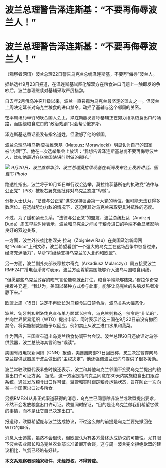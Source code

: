 # 波兰总理警告泽连斯基：“不要再侮辱波兰人！”

# 波兰总理警告泽连斯基：“不要再侮辱波兰人！”

（观察者网讯）波兰总理22日警告乌克兰总统泽连斯基，不要再“侮辱”波兰人。

据路透社9月23日报道，在泽连斯基试图化解双方在粮食进口问题上一触即发的争吵后，波兰总理继续对基辅采取严厉措辞。

自去年2月俄乌冲突升级以来，波兰一直被视为乌克兰最坚定的盟友之一。但波兰上周决定延长对乌克兰粮食的进口禁令，动摇了基辅与这个邻国的关系。

在本周纽约举行的联合国大会上，泽连斯基发言称基辅正在努力维系粮食出口的陆路，而围绕粮食进口的“政治戏剧”只会帮助俄罗斯。

泽连斯基这番话虽没有指名道姓，但激怒了他的邻国。

波兰总理马特乌斯·莫拉维茨基（Mateusz
Morawiecki）明显认为自己的国家被“内涵”了。他在一次选举集会上放话：“我想告诉泽连斯基总统不要再侮辱波兰人，比如他最近在联合国演讲时所做的那样。”

![](https://inews.gtimg.com/om_bt/OzX2R2VQdiMQf7lq3QGSazVHNAAndSIm_NKaCzM1HnHBQAA/1000)
_9月20日，波兰首都华沙，波兰总理莫拉维茨基在新闻发布会上发表讲话。图自IC Photo_

路透社指出，波兰将于10月15日举行议会选举，莫拉维茨基所在的执政党“法律与公正党”（PiS）被极右翼党派批评对乌克兰态度“卑微”。

分析人士认为，“法律与公正党”谋求保持议会第一大党的地位，但可能无法获得多数席位。在选战势均力敌的情况下，这迫使其对乌克兰采取更具对抗性的态度。

不过，为了缓和紧张关系，“法律与公正党”的盟友、波兰总统杜达（Andrzej
Duda）周五早些时候表示，波兰和乌克兰之间关于粮食进口的争端不会显著影响良好的双边关系。

一方面，波兰外长兹比格涅夫·拉乌（Zbigniew
Rau）在美国政治新闻网站“Politico”上刊文称，波兰希望看到“一个强大的乌克兰在这场战争中恢复过来，经济充满活力”，华沙“将继续支持乌克兰加入北约和欧盟”。

另一方面，波兰副外交部长穆拉尔奇克（Arkadiusz
Mularczyk）周五接受波兰RMF24广播电台采访时表示，波兰方面希望美国能够介入波乌两国粮食纠纷。

“但愿那些乌克兰政客的晦气言论能够就此打住，粮食争端能够结束。”穆拉尔奇克接着补充道，“我认为，美国以某种方式参与此事，能够让乌克兰的头脑发热者冷静下来。”

欧盟上周（15日）决定不再延长对乌粮食进口禁令后，波乌关系大幅恶化。

波兰、匈牙利和斯洛伐克宣布单方面延长禁令，乌克兰则称这一禁令是“非法的”，并向世界贸易组织（WTO）提出申诉，同时表示若这三国在9月22日前没有撤回禁令，将实施制裁措施予以回应，例如禁止从波兰进口水果和蔬菜。

作为回应，三国宣布退出乌克兰粮食协调平台会议。波兰总理20日还放话对乌停供武器，波兰总统称其言论被“误读”。

美国有线电视新闻网（CNN）报道，美国国防部21日回应称，波兰决定暂停向乌克兰提供武器属于波兰做出的“主权决定”，他还强调波兰已向乌提供了很多援助。

波兰常驻欧盟代表早些时候还表示，波兰和其他乌克兰邻国不接受乌克兰提出的粮食出口许可证方案。
据悉，这一方案是指乌克兰同意在30天内实施粮食出口跟踪系统，通过发放粮食出口许可证，监管和实时跟踪粮食运输状态，旨在防止一次向某一个国家出口过多粮食。

另据RMF24从非正式渠道获得的消息，乌克兰已同意除非波兰或欧盟提出要求，不然不会发放粮食出口许可证。欧盟同时保证，“目的是让乌克兰做我们希望它做的事情，而不是让它自己决定出口”。

报道称，欧盟希望能与波兰达成协议，不过这么做的前提是乌克兰要先撤回在WTO的申诉。

消息人士透露，虽然不会很快，但欧盟认为有各方最终达成协议的可能性。尤其眼下波兰农业部长和乌克兰农业部长准备展开会谈，这与周一波兰完全拒绝欧盟的建议相比，气氛已经略有好转。

**本文系观察者网独家稿件，未经授权，不得转载。**

